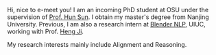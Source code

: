 Hi, nice to e-meet you! I am an incoming PhD student at OSU under the supervision of [Prof. Hun Sun](https://scholar.google.com/citations?user=wIFkulcAAAAJ&hl=en). I obtain my master's degree from Nanjing University. Previous, I am also a research intern at [Blender NLP](https://blender.cs.illinois.edu/), UIUC, working with Prof. [Heng Ji](https://scholar.google.com/citations?user=z7GCqT4AAAAJ&hl=en).

My research interests mainly include Alignment and Reasoning.

